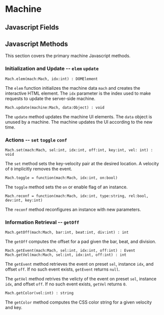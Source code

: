 Machine
=======

## Javascript Fields


## Javascript Methods

This section covers the primary machine Javascript methods.

### Initialization and Update -- `elem` `update`

    Mach.elem(mach:Mach, idx:int) : DOMElement

The `elem` function initializes the machine data `mach` and creates the
interactive HTML element. The `idx` parameter is the index used to make
requests to update the server-side machine.

    Mach.update(machine:Mach, data:Object) : void

The `update` method updates the machine UI elements. The `data` object is
unused by a machine. The machine updates the UI according to the new time.

### Actions -- `set` `toggle` `conf`

    Mach.set(mach:Mach, sel:int, idx:int, off:int, key:int, vel: int) : void

The `set` method sets the key-velocity pair at the desired location. A
velocity of `0` implicitly removes the event.

    Mach.toggle = function(mach:Mach, idx:int, on:bool)

The `toggle` method sets the `on` or enable flag of an instance.

    Mach.reconf = function(mach:Mach, idx:int, type:string, rel:bool, dev:int, key:int)

The `reconf` method reconfigures an instance with new parameters.

### Information Retrieval -- `getOff`

    Mach.getOff(mach:Mach, bar:int, beat:int, div:int) : int

The `getOff` computes the offset for a pad given the bar, beat, and division.

    Mach.getEvent(mach:Mach, sel:int, idx:int, off:int) : Event
    Mach.getVel(mach:Mach, sel:int, idx:int, off:int) : int

The `getEvent` method retrieves the event on preset `sel`, instance `idx`, and
offset `off`. If no such event exists, `getEvent` returns `null`.

The `getVel` method retrives the velicty of the event on preset `sel`,
instance `idx`, and offset `off`. If no such event exists, `getVel` returns
`0`.

    Mach.getColor(vel:int) : string

The `getColor` method computes the CSS color string for a given velocity and
key.
